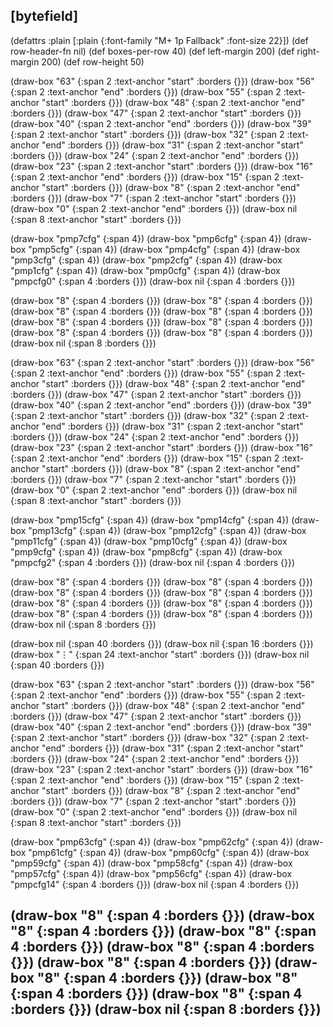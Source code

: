 ## [bytefield]

(defattrs :plain [:plain {:font-family "M+ 1p Fallback" :font-size 22}])
(def row-header-fn nil)
(def boxes-per-row 40)
(def left-margin 200)
(def right-margin 200)
(def row-height 50)

(draw-box "63" {:span 2 :text-anchor "start" :borders {}})
(draw-box "56" {:span 2 :text-anchor "end" :borders {}})
(draw-box "55" {:span 2 :text-anchor "start" :borders {}})
(draw-box "48" {:span 2 :text-anchor "end" :borders {}})
(draw-box "47" {:span 2 :text-anchor "start" :borders {}})
(draw-box "40" {:span 2 :text-anchor "end" :borders {}})
(draw-box "39" {:span 2 :text-anchor "start" :borders {}})
(draw-box "32" {:span 2 :text-anchor "end" :borders {}})
(draw-box "31" {:span 2 :text-anchor "start" :borders {}})
(draw-box "24" {:span 2 :text-anchor "end" :borders {}})
(draw-box "23" {:span 2 :text-anchor "start" :borders {}})
(draw-box "16" {:span 2 :text-anchor "end" :borders {}})
(draw-box "15" {:span 2 :text-anchor "start" :borders {}})
(draw-box "8" {:span 2 :text-anchor "end" :borders {}})
(draw-box "7" {:span 2 :text-anchor "start" :borders {}})
(draw-box "0" {:span 2 :text-anchor "end" :borders {}})
(draw-box nil {:span 8 :text-anchor "start" :borders {}})

(draw-box "pmp7cfg" {:span 4})
(draw-box "pmp6cfg" {:span 4})
(draw-box "pmp5cfg" {:span 4})
(draw-box "pmp4cfg" {:span 4})
(draw-box "pmp3cfg" {:span 4})
(draw-box "pmp2cfg" {:span 4})
(draw-box "pmp1cfg" {:span 4})
(draw-box "pmp0cfg" {:span 4})
(draw-box "pmpcfg0" {:span 4 :borders {}})
(draw-box nil {:span 4 :borders {}})

(draw-box "8" {:span 4 :borders {}})
(draw-box "8" {:span 4 :borders {}})
(draw-box "8" {:span 4 :borders {}})
(draw-box "8" {:span 4 :borders {}})
(draw-box "8" {:span 4 :borders {}})
(draw-box "8" {:span 4 :borders {}})
(draw-box "8" {:span 4 :borders {}})
(draw-box "8" {:span 4 :borders {}})
(draw-box nil {:span 8 :borders {}})

(draw-box "63" {:span 2 :text-anchor "start" :borders {}})
(draw-box "56" {:span 2 :text-anchor "end" :borders {}})
(draw-box "55" {:span 2 :text-anchor "start" :borders {}})
(draw-box "48" {:span 2 :text-anchor "end" :borders {}})
(draw-box "47" {:span 2 :text-anchor "start" :borders {}})
(draw-box "40" {:span 2 :text-anchor "end" :borders {}})
(draw-box "39" {:span 2 :text-anchor "start" :borders {}})
(draw-box "32" {:span 2 :text-anchor "end" :borders {}})
(draw-box "31" {:span 2 :text-anchor "start" :borders {}})
(draw-box "24" {:span 2 :text-anchor "end" :borders {}})
(draw-box "23" {:span 2 :text-anchor "start" :borders {}})
(draw-box "16" {:span 2 :text-anchor "end" :borders {}})
(draw-box "15" {:span 2 :text-anchor "start" :borders {}})
(draw-box "8" {:span 2 :text-anchor "end" :borders {}})
(draw-box "7" {:span 2 :text-anchor "start" :borders {}})
(draw-box "0" {:span 2 :text-anchor "end" :borders {}})
(draw-box nil {:span 8 :text-anchor "start" :borders {}})

(draw-box "pmp15cfg" {:span 4})
(draw-box "pmp14cfg" {:span 4})
(draw-box "pmp13cfg" {:span 4})
(draw-box "pmp12cfg" {:span 4})
(draw-box "pmp11cfg" {:span 4})
(draw-box "pmp10cfg" {:span 4})
(draw-box "pmp9cfg" {:span 4})
(draw-box "pmp8cfg" {:span 4})
(draw-box "pmpcfg2" {:span 4 :borders {}})
(draw-box nil {:span 4 :borders {}})

(draw-box "8" {:span 4 :borders {}})
(draw-box "8" {:span 4 :borders {}})
(draw-box "8" {:span 4 :borders {}})
(draw-box "8" {:span 4 :borders {}})
(draw-box "8" {:span 4 :borders {}})
(draw-box "8" {:span 4 :borders {}})
(draw-box "8" {:span 4 :borders {}})
(draw-box "8" {:span 4 :borders {}})
(draw-box nil {:span 8 :borders {}})

(draw-box nil {:span 40 :borders {}})
(draw-box nil {:span 16 :borders {}})
(draw-box "⋮"  {:span 24 :text-anchor "start" :borders {}})
(draw-box nil {:span 40 :borders {}})

(draw-box "63" {:span 2 :text-anchor "start" :borders {}})
(draw-box "56" {:span 2 :text-anchor "end" :borders {}})
(draw-box "55" {:span 2 :text-anchor "start" :borders {}})
(draw-box "48" {:span 2 :text-anchor "end" :borders {}})
(draw-box "47" {:span 2 :text-anchor "start" :borders {}})
(draw-box "40" {:span 2 :text-anchor "end" :borders {}})
(draw-box "39" {:span 2 :text-anchor "start" :borders {}})
(draw-box "32" {:span 2 :text-anchor "end" :borders {}})
(draw-box "31" {:span 2 :text-anchor "start" :borders {}})
(draw-box "24" {:span 2 :text-anchor "end" :borders {}})
(draw-box "23" {:span 2 :text-anchor "start" :borders {}})
(draw-box "16" {:span 2 :text-anchor "end" :borders {}})
(draw-box "15" {:span 2 :text-anchor "start" :borders {}})
(draw-box "8" {:span 2 :text-anchor "end" :borders {}})
(draw-box "7" {:span 2 :text-anchor "start" :borders {}})
(draw-box "0" {:span 2 :text-anchor "end" :borders {}})
(draw-box nil {:span 8 :text-anchor "start" :borders {}})

(draw-box "pmp63cfg" {:span 4})
(draw-box "pmp62cfg" {:span 4})
(draw-box "pmp61cfg" {:span 4})
(draw-box "pmp60cfg" {:span 4})
(draw-box "pmp59cfg" {:span 4})
(draw-box "pmp58cfg" {:span 4})
(draw-box "pmp57cfg" {:span 4})
(draw-box "pmp56cfg" {:span 4})
(draw-box "pmpcfg14" {:span 4 :borders {}})
(draw-box nil {:span 4 :borders {}})

(draw-box "8" {:span 4 :borders {}})
(draw-box "8" {:span 4 :borders {}})
(draw-box "8" {:span 4 :borders {}})
(draw-box "8" {:span 4 :borders {}})
(draw-box "8" {:span 4 :borders {}})
(draw-box "8" {:span 4 :borders {}})
(draw-box "8" {:span 4 :borders {}})
(draw-box "8" {:span 4 :borders {}})
(draw-box nil {:span 8 :borders {}})
---------------------------------------------------------------------------------------
